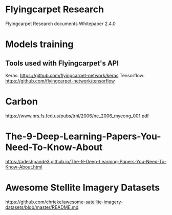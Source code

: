 # Flyingcarpet Research
Flyingcarpet Research documents 
Whitepaper 2.4.0

# Models training
## Tools used with Flyingcarpet's API
Keras: https://github.com/flyingcarpet-network/keras
Tensorflow: https://github.com/flyingcarpet-network/tensorflow

# Carbon
https://www.nrs.fs.fed.us/pubs/jrnl/2006/ne_2006_myeong_001.pdf


# The-9-Deep-Learning-Papers-You-Need-To-Know-About
https://adeshpande3.github.io/The-9-Deep-Learning-Papers-You-Need-To-Know-About.html

# Awesome Stellite Imagery Datasets
https://github.com/chrieke/awesome-satellite-imagery-datasets/blob/master/README.md
